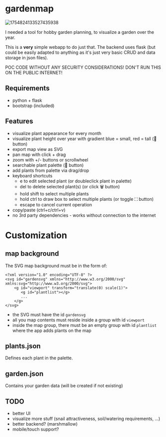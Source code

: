 
# gardenmap

![1754824133527435938](https://github.com/user-attachments/assets/bfb83598-d0c7-4295-b27e-aa205627a263)

I needed a tool for hobby garden planning, to visualize a garden over the year.

This is a **very** simple webapp to do just that.
The backend uses flask (but could be easily adapted to anything as it's just very basic CRUD and data storage in json files).

POC CODE WITHOUT ANY SECURITY CONSIDERATIONS! DON'T RUN THIS ON THE PUBLIC INTERNET!


## Requirements

* python + flask
* bootstrap (included)


## Features

* visualize plant appearance for every month
* visualize plant height over year with gradient blue = small, red = tall (📏 button)
* export map view as SVG
* pan map with click + drag
* zoom with +/- buttons or scrollwheel
* searchable plant palette (🎨 button)
* add plants from palette via drag/drop
* keyboard shortcuts
  * e to edit selected plant (or doubleclick plant in palette)
  * del to delete selected plant(s) (or click 🗑  button)
  * hold shift to select multiple plants
  * hold ctrl to draw box to select multiple plants (or toggle ⛶ button)
  * escape to cancel current operation
* copy/paste (ctrl+c/ctrl+v)
* no 3rd party dependencies - works without connection to the internet


# Customization

## map background

The SVG map background must be in the form of:

```
<?xml version="1.0" encoding="UTF-8" ?>
<svg id="gardensvg" xmlns="http://www.w3.org/2000/svg" xmlns:svg="http://www.w3.org/2000/svg">
    <g id="viewport" transform="translate(0) scale(1)">
       <g id="plantlist"></g>
       ...
    </g>
</svg>

```

* the SVG must have the id ```gardensvg```
* all you map contents must reside inside a group with id ```viewport```
* inside the map group, there must be an empty group with id ```plantlist``` where the app adds plants on the map


## plants.json

Defines each plant in the palette.


## garden.json

Contains your garden data (will be created if not existing)


## TODO
- better UI
- visualize more stuff (snail attractiveness, soil/watering requirements, ...)
- better backend? (marshmallow)
- mobile/touch support?
